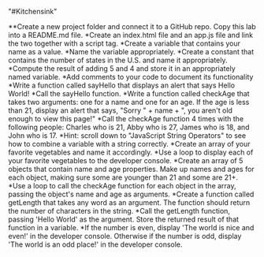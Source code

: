 "#Kitchensink" 

**Create a new project folder and connect it to a GitHub repo. Copy this lab into a README.md file.
*Create an index.html file and an app.js file and link the two together with a script tag.
*Create a variable that contains your name as a value.
*Name the variable appropriately.
*Create a constant that contains the number of states in the U.S. and name it appropriately.
*Compute the result of adding 5 and 4 and store it in an appropriately named variable.
*Add comments to your code to document its functionality
*Write a function called sayHello that displays an alert that says Hello World!
*Call the sayHello function.
*Write a function called checkAge that takes two arguments: one for a name and one for an age. If the age is less than 21, display an alert that says, "Sorry " + name + ", you aren't old enough to view this page!"
*Call the checkAge function 4 times with the following people: Charles who is 21, Abby who is 27, James who is 18, and John who is 17.
*Hint: scroll down to "JavaScript String Operators" to see how to combine a variable with a string correctly.
*Create an array of your favorite vegetables and name it accordingly.
*Use a loop to display each of your favorite vegetables to the developer console.
*Create an array of 5 objects that contain name and age properties. Make up names and ages for each object, making sure some are younger than 21 and some are 21+.
*Use a loop to call the checkAge function for each object in the array, passing the object's name and age as arguments.
*Create a function called getLength that takes any word as an argument. The function should return the number of characters in the string.
*Call the getLength function, passing 'Hello World' as the argument. Store the returned result of that function in a variable.
*If the number is even, display 'The world is nice and even!' in the developer console. Otherwise if the number is odd, display 'The world is an odd place!' in the developer console.

